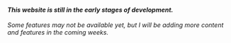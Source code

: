 
#### *This website is still in the early stages of development.*
*Some features may not be available yet, but I will be adding more content and features in the coming weeks.*


